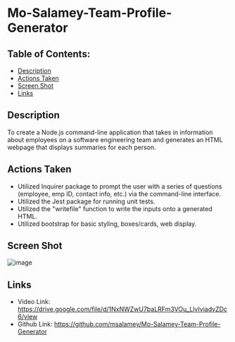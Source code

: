 # Mo-Salamey-Team-Profile-Generator

## Table of Contents: 
* [Description](#Description)
* [Actions Taken](#Actions_Taken)
* [Screen Shot](#Screen_Shot)
* [Links](#Links)

## Description
To create a Node.js command-line application that takes in information about employees on a software engineering team and generates an HTML webpage that displays summaries for each person.  

## Actions Taken
* Utilized Inquirer package to prompt the user with a series of questions (employee, emp ID, contact info, etc.) via the command-line interface. 
* Utilized the Jest package for running unit tests. 
* Utilized the "writefile" function to write the inputs onto a generated HTML. 
* Utilized bootstrap for basic styling, boxes/cards, web display. 

## Screen Shot

![image](https://user-images.githubusercontent.com/107436206/192126019-c714cb9b-207c-4e94-a8c9-ad95aecf32a3.png)
 
## Links
* Video Link: https://drive.google.com/file/d/1NxNWZwU7baLRFm3VOu_LlvIviadvZDc6/view
* Github Link: https://github.com/msalamey/Mo-Salamey-Team-Profile-Generator
